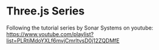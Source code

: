 # Three.js Series
Following the tutorial series by Sonar Systems on youtube: https://www.youtube.com/playlist?list=PLRtjMdoYXLf6mvjCmrltvsD0j12ZQDMfE